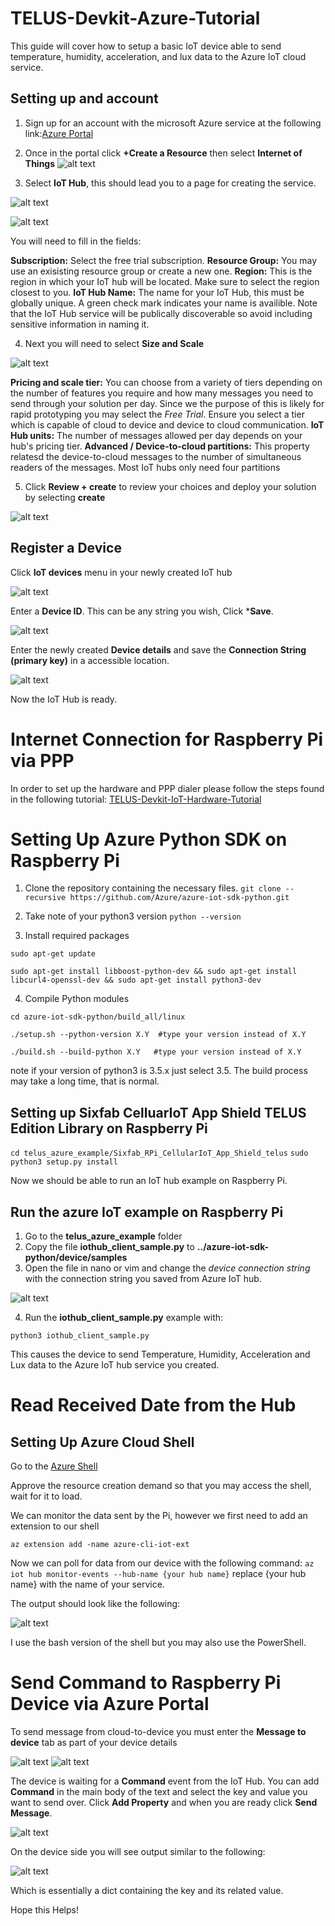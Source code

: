 # TELUS-Devkit-Azure-Tutorial
This guide will cover how to setup a basic IoT device able to send temperature, humidity, acceleration, and lux data to the Azure IoT cloud service.
## Setting up and account
1. Sign up for an account with the microsoft Azure service at the following link:[Azure Portal](https://portal.azure.com/)
2. Once in the portal click **+Create a Resource** then select **Internet of Things**
![alt text](image/create.png)

3. Select **IoT Hub**, this should lead you to a page for creating the service.

![alt text](image/iot.png)

![alt text](image/iotdata.png)

You will need to fill in the fields:

**Subscription:** Select the free trial subscription.
**Resource Group:** You may use an exisisting resource group or create a new one.
**Region:** This is the region in which your IoT hub will be located. Make sure to select the region closest to you.
**IoT Hub Name:** The name for your IoT Hub, this must be globally unique. A green check mark indicates your name is availible.
Note that the IoT Hub service will be publically discoverable so avoid including sensitive information in naming it.

4. Next you will need to select **Size and Scale**

![alt text](image/size.png)

**Pricing and scale tier:** You can choose from a variety of tiers depending on the number of features you require and how many messages you need to send through your solution per day. Since we the purpose of this is likely for rapid prototyping you may select the *Free Trial*. Ensure you select a tier which is capable of cloud to device and device to cloud communication. 
**IoT Hub units:** The number of messages allowed per day depends on your hub's pricing tier.
**Advanced / Device-to-cloud partitions:** This property relatesd the device-to-cloud messages to the number of simultaneous readers of the messages. Most IoT hubs only need four partitions

5. Click **Review + create** to review your choices and deploy your solution by selecting **create**

![alt text](image/deploy.png)

## Register a Device
Click **IoT devices** menu in your newly created IoT hub

![alt text](image/devices.png)

Enter a **Device ID**. This can be any string you wish, Click ***Save**.

![alt text](image/devname.png)

Enter the newly created **Device details** and save the **Connection String (primary key)** in a accessible location.

![alt text](image/primkey.png)

Now the IoT Hub is ready.

# Internet Connection for Raspberry Pi via PPP
In order to set up the hardware and PPP dialer please follow the steps found in the following tutorial: 
[TELUS-Devkit-IoT-Hardware-Tutorial](https://github.com/TELUS-Emerging-IoT/TELUS-Devkit-Hardware-Tutorial)

# Setting Up Azure Python SDK on Raspberry Pi

1. Clone the repository containing the necessary files.
`git clone --recursive https://github.com/Azure/azure-iot-sdk-python.git`

2. Take note of your python3 version
`python --version`

3. Install required packages
```
sudo apt-get update

sudo apt-get install libboost-python-dev && sudo apt-get install libcurl4-openssl-dev && sudo apt-get install python3-dev

```
4. Compile Python modules

`cd azure-iot-sdk-python/build_all/linux`

`./setup.sh --python-version X.Y  #type your version instead of X.Y`

`./build.sh --build-python X.Y   #type your version instead of X.Y`

note if your version of python3 is 3.5.x just select 3.5. The build process may take a long time, that is normal.

## Setting up Sixfab CelluarIoT App Shield TELUS Edition Library on Raspberry Pi

`cd telus_azure_example/Sixfab_RPi_CellularIoT_App_Shield_telus`
`sudo python3 setup.py install`

Now we should be able to run an IoT hub example on Raspberry Pi.


## Run the azure IoT example on Raspberry Pi

1. Go to the **telus_azure_example** folder
2. Copy the file **iothub_client_sample.py** to **../azure-iot-sdk-python/device/samples**
3. Open the file in nano or vim and change the *device connection string* with the connection string you saved from Azure IoT hub.

![alt text](image/edit.png)

4. Run the **iothub_client_sample.py** example with:

`python3 iothub_client_sample.py`

This causes the device to send Temperature, Humidity, Acceleration and Lux data to the Azure IoT hub service you created.

# Read Received Date from the Hub

## Setting Up Azure Cloud Shell
Go to the [Azure Shell](https://shell.azure.com/)

Approve the resource creation demand so that you may access the shell, wait for it to load.

We can monitor the data sent by the Pi, however we first need to add an extension to our shell

`az extension add -name azure-cli-iot-ext`

Now we can poll for data from our device with the following command: 
`az iot hub monitor-events --hub-name {your hub name}`
replace {your hub name} with the name of your service.

The output should look like the following:

![alt text](image/output.png)

I use the bash version of the shell but you may also use the PowerShell.

# Send Command to Raspberry Pi Device via Azure Portal

To send message from cloud-to-device you must enter the **Message to device** tab as part of your device details

![alt text](image/seldev.png)
![alt text](image/cmd.png)

The device is waiting for a **Command**  event from the IoT Hub. You can add **Command** in the main body of the text and select the key and value you want to send over. Click **Add Property** and when you are ready click **Send Message**. 

![alt text](image/cmd.png)

On the device side you will see output similar to the following:

![alt text](image/cmdout.jpeg)

Which is essentially a dict containing the key and its related value.

Hope this Helps!
